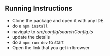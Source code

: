 ## Running Instructions

- Clone the package and open it with any IDE.
- do a `npm install`
- navigate to _src/config/searchConfig.ts_
- update the details
- do a `npm run dev` to start
- Open the link that you get in browser

